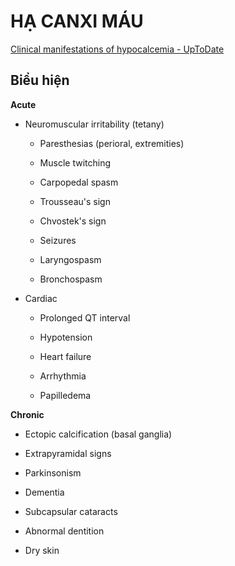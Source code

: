 # HẠ CANXI MÁU  
[Clinical manifestations of hypocalcemia - UpToDate](https://www.uptodate.com/contents/clinical-manifestations-of-hypocalcemia)  
  
## Biểu hiện  
**Acute**  
- Neuromuscular irritability (tetany)  
	- Paresthesias (perioral, extremities)  
	- Muscle twitching  
	- Carpopedal spasm  
	- Trousseau's sign  
	- Chvostek's sign  
	- Seizures  
	- Laryngospasm  
	- Bronchospasm  
- Cardiac  
	- Prolonged QT interval  
	- Hypotension  
	- Heart failure  
	- Arrhythmia  
	- Papilledema  
**Chronic**  
- Ectopic calcification (basal ganglia)  
- Extrapyramidal signs  
- Parkinsonism  
- Dementia  
- Subcapsular cataracts  
- Abnormal dentition  
- Dry skin  
  

